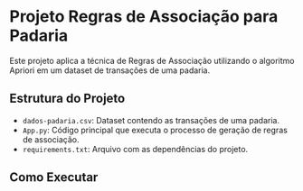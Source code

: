 # Projeto Regras de Associação para Padaria

Este projeto aplica a técnica de Regras de Associação utilizando o algoritmo Apriori em um dataset de transações de uma padaria.

## Estrutura do Projeto

- `dados-padaria.csv`: Dataset contendo as transações de uma padaria.
- `App.py`: Código principal que executa o processo de geração de regras de associação.
- `requirements.txt`: Arquivo com as dependências do projeto.

## Como Executar
